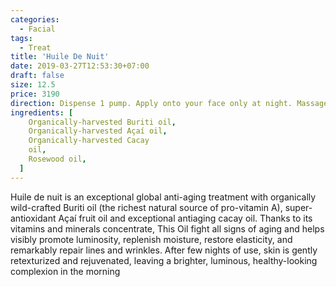 ```yaml
---
categories:
  - Facial
tags:
  - Treat
title: 'Huile De Nuit'
date: 2019-03-27T12:53:30+07:00
draft: false
size: 12.5
price: 3190
direction: Dispense 1 pump. Apply onto your face only at night. Massage gently into skin.
ingredients: [
    Organically-harvested Buriti oil,
    Organically-harvested Açaí oil,
    Organically-harvested Cacay
    oil,
    Rosewood oil,
  ]
---
```


Huile de nuit is an exceptional global anti-aging treatment with organically wild-crafted Buriti oil (the richest natural source of pro-vitamin A), super-antioxidant Açaí fruit oil and exceptional antiaging cacay oil. Thanks to its vitamins and minerals concentrate, This Oil fight all signs of aging and helps visibly promote luminosity, replenish moisture, restore elasticity, and remarkably repair lines and wrinkles. After few nights of use, skin is gently retexturized and rejuvenated, leaving a brighter, luminous, healthy-looking complexion in the morning
